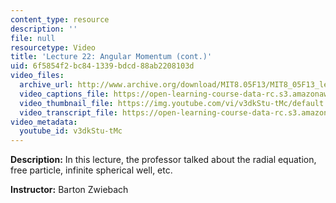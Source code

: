 ```yaml
---
content_type: resource
description: ''
file: null
resourcetype: Video
title: 'Lecture 22: Angular Momentum (cont.)'
uid: 6f5854f2-bc84-1339-bdcd-88ab2208103d
video_files:
  archive_url: http://www.archive.org/download/MIT8.05F13/MIT8_05F13_lec22_300k.mp4
  video_captions_file: https://open-learning-course-data-rc.s3.amazonaws.com/8-05-quantum-physics-ii-fall-2013/004ef51ba2d15b9caaaa0c3bce92deec_v3dkStu-tMc.vtt
  video_thumbnail_file: https://img.youtube.com/vi/v3dkStu-tMc/default.jpg
  video_transcript_file: https://open-learning-course-data-rc.s3.amazonaws.com/8-05-quantum-physics-ii-fall-2013/0e40e65602bb678fb56419c779daa10e_v3dkStu-tMc.pdf
video_metadata:
  youtube_id: v3dkStu-tMc
---
```


**Description:** In this lecture, the professor talked about the radial equation, free particle, infinite spherical well, etc.

**Instructor:** Barton Zwiebach